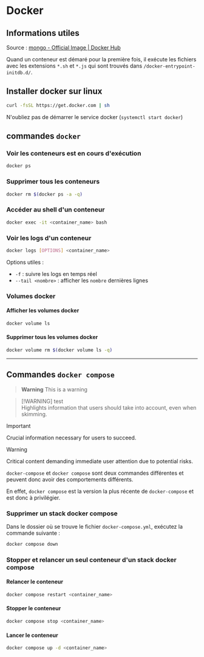 # Docker

## Informations utiles

Source : [mongo - Official Image | Docker Hub](https://hub.docker.com/_/mongo)

Quand un conteneur est démaré pour la première fois, il exécute les fichiers avec les extensions `*.sh` et `*.js` qui sont trouvés dans `/docker-entrypoint-initdb.d/`.

## Installer docker sur linux

```bash
curl -fsSL https://get.docker.com | sh
```

N'oubliez pas de démarrer le service docker (`systemctl start docker`)

## commandes `docker`

### Voir les conteneurs est en cours d'exécution

```bash
docker ps
```

### Supprimer tous les conteneurs

```bash
docker rm $(docker ps -a -q)
```

### Accéder au shell d'un conteneur

```bash
docker exec -it <container_name> bash
```

### Voir les logs d'un conteneur

```bash
docker logs [OPTIONS] <container_name>
```

Options utiles :

- `-f` : suivre les logs en temps réel
- `--tail <nombre>` : afficher les `nombre` dernières lignes

### Volumes docker

#### Afficher les volumes docker

```bash
docker volume ls
```

#### Supprimer tous les volumes docker

```bash
docker volume rm $(docker volume ls -q)
```

---

## Commandes `docker compose`

> **Warning**
> This is a warning

> [!WARNING] test  
> Highlights information that users should take into account, even when skimming.

> [!IMPORTANT]  
> Crucial information necessary for users to succeed.

> [!WARNING]  
> Critical content demanding immediate user attention due to potential risks.


`docker-compose` et `docker compose` sont deux commandes différentes et peuvent donc avoir des comportements différents.

En effet, `docker compose` est la version la plus récente de `docker-compose` et est donc à privilégier.

### Supprimer un stack docker compose

Dans le dossier où se trouve le fichier `docker-compose.yml`, exécutez la commande suivante :

```bash
docker compose down
```

### Stopper et relancer un seul conteneur d'un stack docker compose

#### Relancer le conteneur

```bash
docker compose restart <container_name>
```

#### Stopper le conteneur

```bash
docker compose stop <container_name>
```

#### Lancer le conteneur

```bash
docker compose up -d <container_name>
```
